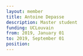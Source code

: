 ```yaml
---
layout: member
title: Antoine Depasse
description: Master student
funding: UCLouvain
from: 2019, January 01
to: 2019, September 01
position:
---
```


